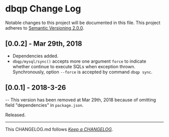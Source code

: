 #   dbqp Change Log

Notable changes to this project will be documented in this file. This project adheres to [Semantic Versioning 2.0.0](http://semver.org/).

##  [0.0.2] - Mar 29th, 2018

*   Dependencies added.
*   `dbqp/mysql/sync()` accepts more one argument `force` to indicate whether continue to execute SQLs when exception thrown. Synchronously, option `--force` is accepted by command `dbqp sync`.

##	[0.0.1] - 2018-3-26

-- This version has been removed at Mar 29th, 2018 because of omitting field "dependencies" in `package.json`.

Released.

---
This CHANGELOG.md follows [*Keep a CHANGELOG*](http://keepachangelog.com/).
